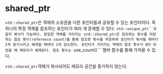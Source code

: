 # shared_ptr

```std::shared_ptr```은 객체의 소유권을 다른 포인터들과 공유할 수 있는 포인터이다. 즉 하나의 특정 객체를 참조하는 포인터가 여러 개 
존재할 수 있다. ```std::unique_ptr``과 달리 복사가 가능하다. 동일한 객체를 가리키는 std::shared_ptr은 참조하는 횟수를 저장하는
참조 횟수(reference count)를 틍해 참조한 횟수를 저장하여 포인터가 복사될 때마다 1씩 증가시키고 해제할 때마다 1씩 감소한다. 포인터가
가리키는 객체의 참조 횟수가 0이 되었을 떼 메모리가 해제된다. 참조 횟수는 ```use_count()``` 멤버 함수를 통해 가져올 수 있다. 

```std::shared_ptr```객체가 복사되어도 메모리 공간을 증가하지 않는다. 


